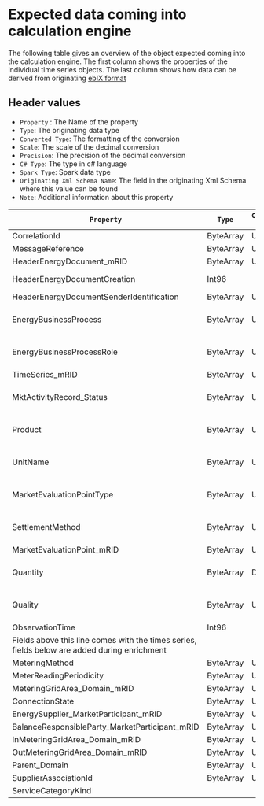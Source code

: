 
# Expected data coming into calculation engine

The following table gives an overview of the object expected coming into the calculation engine.
The first column shows the properties of the individual time series objects.
The last column shows how data can be derived from originating [ebIX format](https://www.ebix.org/)

## Header values

- `Property` : The Name of the property
- `Type`: The originating data type
- `Converted Type`: The formatting of the conversion
- `Scale`: The scale of the decimal conversion
- `Precision`: The precision of the decimal conversion
- `C# Type`: The type in c# language
- `Spark Type`: Spark data type
- `Originating Xml Schema Name`: The field in the originating Xml Schema where this value can be found
- `Note`: Additional information about this property

| `Property`                                                                                   | `Type`    |`Converted Type`|`Scale`|`Precision` |`c# Type`   | `Spark type`  |  | `Originating Xml Schema Name`                                                              |`Note`              |
|----------------------------------------------------------------------------------------------|-----------|---------------|-------|-----------|-------------|---------------|--|------------------------------------------------------------------------------------------|--------------------|
| CorrelationId                                                                                | ByteArray | UTF8          |       |           | STRING      | StringType    |  |                                                                                    |                          |
| MessageReference                                                                             | ByteArray | UTF8          |       |           | STRING      | StringType    |  | MessageReference                                                                         |                    |
| HeaderEnergyDocument_mRID                                                                    | ByteArray | UTF8          |       |           | STRING      | StringType    |  | HeaderEnergyDocument\Identification                                                      |                    |
| HeaderEnergyDocumentCreation                                                                 | Int96     |               |       |           |             | TimestampType |  | HeaderEnergyDocument\Creation                                                            | UTC time           |
| HeaderEnergyDocumentSenderIdentification                                                     | ByteArray | UTF8          |       |           | STRING      | StringType    |  | HeaderEnergyDocument\SenderEnergyParty\Identification                                    |                    |
| EnergyBusinessProcess                                                                        | ByteArray | UTF8          |       |           | STRING      | StringType    |  | ProcessEnergyContext\EnergyBusinessProcess                                               | 4 Possible values  |
| EnergyBusinessProcessRole                                                                    | ByteArray | UTF8          |       |           | STRING      | StringType    |  | ProcessEnergyContext\EnergyBusinessProcessRole                                           | 5 Possible values  |
| TimeSeries_mRID                                                                               | ByteArray | UTF8          |       |           | STRING      | StringType    |  | PayloadEnergyTimeSeries\Identification                                                   |                    |
| MktActivityRecord_Status                                                                     | ByteArray | UTF8          |       |           | STRING      | StringType    |  | PayloadEnergyTimeSeries\Function                                                         | 2 Possible values  |
| Product                                                                                      | ByteArray | UTF8          |       |           | STRING      | StringType    |  | PayloadEnergyTimeSeries\IncludedProductCharacteristic\Identification                     | 6 Possible values  |
| UnitName                                                                                     | ByteArray | UTF8          |       |           | STRING      | StringType    |  | PayloadEnergyTimeSeries\IncludedProductCharacteristic\UnitType                           | 8 Possible values  |
| MarketEvaluationPointType                                                                    | ByteArray | UTF8          |       |           | STRING      | StringType    |  | PayloadEnergyTimeSeries\DetailMeasurementMeteringPointCharacteristic\TypeOfMeteringPoint | 34 Possible values |
| SettlementMethod                                                                             | ByteArray | UTF8          |       |           | STRING      | StringType    |  | PayloadEnergyTimeSeries\DetailMeasurementMeteringPointCharacteristic\SettlementMethod    | 3 Possible values  |
| MarketEvaluationPoint_mRID                                                                   | ByteArray | UTF8          |       |           | STRING      | StringType    |  | PayloadEnergyTimeSeries\MeteringPointDomainLocation\Identification                       |                    |
| Quantity                                                                                     | ByteArray | DECIMAL       | 6     | 35        | DECIMAL     | DecimalType   |  | PayloadEnergyTimeSeries\IntervalEnergyObservation\EnergyQuantity                         | 35 digits max      |
| Quality                                                                                      | ByteArray | UTF8          |       |           | STRING      | StringType    |  | PayloadEnergyTimeSeries\IntervalEnergyObservation\QuantityQuality                        | 4 Possible values  |
| ObservationTime                                                                              | Int96     |               |       |           |             | TimestampType |  |                                                                                          |                    |
| Fields above this line comes with the times series, fields below are added during enrichment |           |               |       |           |             |               |  |                                                                                          |                    |
| MeteringMethod                                                                               | ByteArray | UTF8          |       |           | STRING      | StringType    |  |  - SubTypeOfMeteringPoint                                                                |                    |
| MeterReadingPeriodicity                                                                      | ByteArray | UTF8          |       |           | STRING      | StringType    |  |  - MeterReadingOccurrence                                                                |                    |
| MeteringGridArea\_Domain_mRID                                                                 | ByteArray | UTF8          |       |           | STRING      | StringType    |  |  - GridArea                                                                              |                    |
| ConnectionState                                                                              | ByteArray | UTF8          |       |           | STRING      | StringType    |  |  - PhysicalStatusOfMeteringPoint                                                         |                    |
| EnergySupplier\_MarketParticipant_mRID                                                        | ByteArray | UTF8          |       |           | STRING      | StringType    |  |  - BalanceSupplier                                                                       |                    |
| BalanceResponsibleParty\_MarketParticipant_mRID                                               | ByteArray | UTF8          |       |           | STRING      | StringType    |  |  - BalanceResponsibleParty                                                               |                    |
| InMeteringGridArea\_Domain_mRID                                                               | ByteArray | UTF8          |       |           | STRING      | StringType    |  |  - ToGridArea                                                                            |                    |
| OutMeteringGridArea\_Domain_mRID                                                              | ByteArray | UTF8          |       |           | STRING      | StringType    |  |  - FromGridArea                                                                          |                    |
| Parent_Domain                                                                                | ByteArray | UTF8          |       |           | STRING      | StringType    |  |  - ParentMeteringPointId                                                                 |                    |
| SupplierAssociationId                                                                        | ByteArray | UTF8          |       |           | STRING      | StringType    |  |  - CustomerId (new thing, does not exist today)                                          |                    |
| ServiceCategoryKind                                                                          |           |               |       |           |             |               |  |  - IsElectricalHeating                                                                   |                    |
